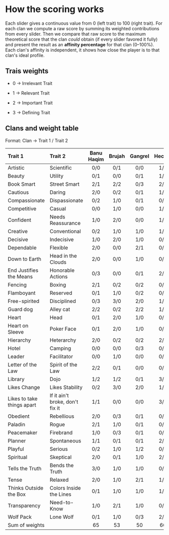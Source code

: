 # How the scoring works

Each slider gives a continuous value from 0 (left trait) to 100 (right trait).
For each clan we compute a raw score by summing its weighted contributions from every slider.
Then we compare that raw score to the maximum theoretical score that the clan *could* obtain (if every slider favored it fully)
and present the result as an **affinity percentage** for that clan (0–100%).
Each clan's affinity is independent, it shows how close the player is to that clan's ideal profile.

## Trais weights
- 0 → Irrelevant Trait

- 1 → Relevant Trait

- 2 → Important Trait

- 3 → Defining Trait

## Clans and weight table
Format: Clan → Trait 1 / Trait 2

|           Trait 1          |             Trait 2             | Banu Haqim | Brujah | Gangrel | Hecata | Lasombra | Malkavian | Ministry | Nosferatu | Ravnos | Salubri | Toreador | Tremere | Tzimisce | Ventrue |
|:-------------------------- |:------------------------------- |:----------:|:------:|:-------:|:------:|:--------:|:---------:|:--------:|:---------:|:------:|:-------:|:--------:|:-------:|:--------:|:-------:|
| Artistic                   | Scientific                      |     0/0    |   0/1  |   0/0   |   1/2  |    0/0   |    1/0    |    0/0   |    0/0    |   0/0  |   0/0   |   3/0    |   0/3   |    3/1   |   0/0   |
| Beauty                     | Utility                         |     0/1    |   0/0  |   0/1   |   1/2  |    1/1   |    1/1    |    2/2   |    0/3    |   2/0  |   0/1   |   3/0    |   0/1   |    3/1   |   0/1   |
| Book Smart                 | Street Smart                    |     2/1    |   2/2  |   0/3   |   2/1  |    0/1   |    2/1    |    1/2   |    1/2    |   0/3  |   1/2   |   1/1    |   3/0   |    1/0   |   2/1   |
| Cautious                   | Daring                          |     2/0    |   0/2  |   0/1   |   1/1  |    1/0   |    1/1    |    1/2   |    3/0    |   0/3  |   2/0   |   2/2    |   2/0   |    0/2   |   2/1   |
| Compassionate              | Dispassionate                   |     0/2    |   1/0  |   0/1   |   0/2  |    0/2   |    2/1    |    1/1   |    1/1    |   0/1  |   3/0   |   2/1    |   0/1   |    0/3   |   0/2   |
| Competitive                | Casual                          |     0/0    |   1/0  |   0/0   |   1/0  |    3/0   |    0/0    |    0/1   |    0/1    |   0/2  |   0/0   |   2/1    |   1/0   |    2/0   |   2/0   |
| Confident                  | Needs Reassurance               |     1/0    |   2/0  |   0/0   |   1/0  |    3/0   |    1/2    |    2/1   |    0/1    |   2/1  |   0/1   |   2/1    |   1/0   |    2/0   |   3/0   |
| Creative                   | Conventional                    |     0/2    |   1/0  |   1/0   |   1/1  |    0/1   |    2/0    |    1/0   |    0/2    |   2/0  |   1/0   |   2/1    |   0/2   |    2/0   |   0/2   |
| Decisive                   | Indecisive                      |     1/0    |   2/0  |   1/0   |   0/0  |    2/0   |    1/2    |    0/0   |    0/0    |   0/1  |   2/0   |   1/1    |   0/0   |    1/0   |   2/0   |
| Dependable                 | Flexible                        |     2/0    |   0/0  |   2/1   |   0/1  |    2/0   |    0/1    |    2/1   |    1/0    |   0/1  |   3/0   |   1/1    |   1/1   |    1/1   |   2/0   |
| Down to Earth              | Head in the Clouds              |     2/0    |   0/0  |   1/0   |   0/2  |    1/0   |    0/3    |    0/0   |    2/0    |   0/1  |   2/0   |   1/2    |   1/1   |    0/0   |   2/0   |
| End Justifies the Means    | Honorable Actions               |     0/3    |   0/0  |   0/1   |   2/0  |    3/0   |    1/1    |    1/0   |    1/0    |   0/0  |   0/3   |   0/0    |   2/0   |    2/0   |   2/0   |
| Fencing                    | Boxing                          |     2/1    |   0/2  |   0/2   |   0/1  |    0/2   |    0/0    |    0/0   |    0/1    |   0/0  |   0/0   |   0/0    |   0/0   |    0/1   |   1/1   |
| Flamboyant                 | Reserved                        |     0/1    |   1/0  |   0/2   |   0/1  |    1/0   |    1/1    |    2/0   |    0/3    |   2/0  |   0/2   |   3/0    |   1/2   |    2/0   |   2/0   |
| Free-spirited              | Disciplined                     |     0/3    |   3/0  |   2/0   |   1/1  |    1/2   |    1/0    |    2/0   |    0/1    |   3/0  |   1/2   |   2/1    |   0/3   |    1/0   |   0/2   |
| Guard dog                  | Alley cat                       |     2/2    |   0/2  |   2/2   |   1/1  |    0/1   |    0/1    |    1/0   |    2/0    |   0/1  |   2/0   |   1/0    |   0/1   |    1/0   |   0/0   |
| Heart                      | Head                            |     0/1    |   2/0  |   1/0   |   0/2  |    0/1   |    2/2    |    0/1   |    0/1    |   1/0  |   1/2   |   2/1    |   0/2   |    1/1   |   0/1   |
| Heart on Sleeve            | Poker Face                      |     0/1    |   2/0  |   1/0   |   0/0  |    0/2   |    1/0    |    0/1   |    0/1    |   1/0  |   0/2   |   2/2    |   0/1   |    0/1   |   0/2   |
| Hierarchy                  | Heterarchy                      |     2/0    |   0/2  |   0/2   |   2/0  |    1/0   |    0/0    |    0/1   |    1/1    |   0/3  |   0/1   |   1/0    |   3/0   |    0/0   |   2/0   |
| Hotel                      | Camping                         |     0/0    |   0/0  |   0/3   |   0/1  |    1/0   |    0/0    |    0/3   |    0/1    |   0/2  |   0/0   |   2/0    |   1/0   |    1/0   |   2/0   |
| Leader                     | Facilitator                     |     0/0    |   1/0  |   0/0   |   0/1  |    3/0   |    0/2    |    1/2   |    0/1    |   0/1  |   0/0   |   1/2    |   0/1   |    0/1   |   3/0   |
| Letter of the Law          | Spirit of the Law               |     2/2    |   0/1  |   0/0   |   0/1  |    1/1   |    1/1    |    0/1   |    0/0    |   0/0  |   0/1   |   0/0    |   1/0   |    0/0   |   1/2   |
| Library                    | Dojo                            |     1/2    |   1/2  |   0/1   |   3/0  |    0/0   |    1/0    |    0/0   |    0/0    |   0/0  |   1/0   |   1/0    |   3/0   |    1/0   |   0/0   |
| Likes Change               | Likes Stability                 |     0/2    |   3/0  |   2/0   |   1/0  |    0/1   |    1/1    |    0/2   |    0/2    |   3/0  |   0/1   |   1/1    |   0/2   |    2/0   |   0/2   |
| Likes to take things apart | If it ain't broke, don't fix it |     1/1    |   0/0  |   0/0   |   3/0  |    1/1   |    0/0    |    0/0   |    1/1    |   0/0  |   1/0   |   1/0    |   1/0   |    3/0   |   0/1   |
| Obedient                   | Rebellious                      |     2/0    |   0/3  |   0/1   |   0/1  |    1/1   |    0/2    |    0/2   |    1/0    |   0/2  |   0/1   |   1/1    |   3/0   |    0/1   |   1/0   |
| Paladin                    | Rogue                           |     2/1    |   1/0  |   0/1   |   0/1  |    0/2   |    0/0    |    0/1   |    0/3    |   0/3  |   2/1   |   0/1    |   0/1   |    0/1   |   0/0   |
| Peacemaker                 | Firebrand                       |     1/0    |   0/3  |   0/1   |   0/1  |    0/2   |    0/2    |    0/0   |    0/0    |   0/1  |   3/0   |   1/1    |   0/0   |    0/1   |   1/0   |
| Planner                    | Spontaneous                     |     1/1    |   0/1  |   0/1   |   2/0  |    2/1   |    1/2    |    1/0   |    2/0    |   0/2  |   2/0   |   1/1    |   1/0   |    1/2   |   2/1   |
| Playful                    | Serious                         |     0/2    |   1/0  |   1/2   |   0/1  |    2/1   |    2/1    |    1/0   |    0/1    |   2/0  |   0/2   |   2/0    |   0/1   |    2/1   |   0/1   |
| Spiritual                  | Skeptical                       |     2/0    |   0/1  |   1/0   |   2/1  |    2/0   |    1/1    |    3/0   |    1/0    |   1/0  |   2/0   |   0/1    |   1/2   |    1/1   |   0/1   |
| Tells the Truth            | Bends the Truth                 |     3/0    |   1/0  |   1/0   |   0/1  |    0/1   |    1/1    |    0/2   |    1/2    |   0/3  |   2/0   |   0/2    |   0/2   |    0/2   |   0/2   |
| Tense                      | Relaxed                         |     2/0    |   1/0  |   2/1   |   1/1  |    1/0   |    2/0    |    0/1   |    2/0    |   0/1  |   2/0   |   0/1    |   1/0   |    1/0   |   1/0   |
| Thinks Outside the Box     | Colors Inside the Lines         |     0/1    |   1/0  |   1/0   |   1/0  |    2/1   |    3/0    |    2/0   |    0/2    |   1/0  |   1/0   |   2/1    |   1/2   |    3/0   |   1/2   |
| Transparency               | Need-to-Know                    |     1/0    |   2/1  |   1/0   |   0/2  |    0/1   |    1/2    |    0/0   |    0/3    |   0/0  |   0/0   |   0/1    |   0/2   |    0/1   |   0/1   |
| Wolf Pack                  | Lone Wolf                       |     0/1    |   1/0  |   0/3   |   2/1  |    1/0   |    0/1    |    2/0   |    1/2    |   2/1  |   0/2   |   2/0    |   1/0   |    0/1   |   1/0   |
|       Sum of weights       |                                 |     65     |   53   |    50   |   60   |    62    |     64    |    53    |     57    |   55   |    58   |    74    |    60   |    60    |    61   |
